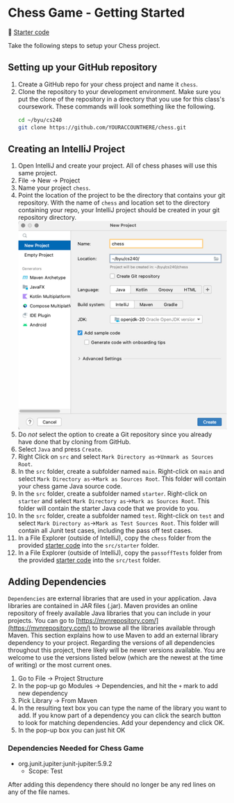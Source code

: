 # Chess Game - Getting Started

📁 [Starter code](../../1-chess-game/src)

Take the following steps to setup your Chess project.

## Setting up your GitHub repository

1. Create a GitHub repo for your chess project and name it `chess`.
1. Clone the repository to your development environment. Make sure you put the clone of the repository in a directory that you use for this class's coursework. These commands will look something like the following.
   ```sh
   cd ~/byu/cs240
   git clone https://github.com/YOURACCOUNTHERE/chess.git
   ```

## Creating an IntelliJ Project

1. Open IntelliJ and create your project. All of chess phases will use this same project.
1. File -> New -> Project
1. Name your project `chess`.
1. Point the location of the project to be the directory that contains your git repository. With the name of `chess` and location set to the directory containing your repo, your IntelliJ project should be created in your git repository directory.
   ![create project](create-chess-project.png)
1. Do _not_ select the option to create a Git repository since you already have done that by cloning from GitHub.
1. Select `Java` and press `Create`.
1. Right Click on `src` and select `Mark Directory as`->`Unmark as Sources Root`.
1. In the `src` folder, create a subfolder named `main`. Right-click on `main` and select `Mark Directory as`->`Mark as Sources Root`. This folder will contain your chess game Java source code.
1. In the `src` folder, create a subfolder named `starter`. Right-click on `starter` and select `Mark Directory as`->`Mark as Sources Root`. This folder will contain the starter Java code that we provide to you.
1. In the `src` folder, create a subfolder named `test`. Right-click on `test` and select `Mark Directory as`->`Mark as Test Sources Root`. This folder will contain all Junit test cases, including the pass off test cases.
1. In a File Explorer (outside of IntelliJ), copy the `chess` folder from the provided [starter code](../../1-chess-game/src) into the `src/starter` folder.
1. In a File Explorer (outside of IntelliJ), copy the `passoffTests` folder from the provided [starter code](../../1-chess-game/src) into the `src/test` folder.

## Adding Dependencies

`Dependencies` are external libraries that are used in your application. Java libraries are contained in JAR files (.jar). Maven provides an online repository of freely available Java libraries that you can include in your projects. You can go to [https://mvnrepository.com/](https://mvnrepository.com/) to browse all the libraries available through Maven. This section explains how to use Maven to add an external library dependency to your project. Regarding the versions of all dependencies throughout this project, there likely will be newer versions available. You are welcome to use the versions listed below (which are the newest at the time of writing) or the most current ones.

1. Go to File -> Project Structure
1. In the pop-up go Modules -> Dependencies, and hit the `+` mark to add new dependency
1. Pick Library -> From Maven
1. In the resulting text box you can type the name of the library you want to add. If you know part of a dependency you can click the search button to look for matching dependencies. Add your dependency and click OK.
1. In the pop-up box you can just hit OK

### Dependencies Needed for Chess Game

- org.junit.jupiter:junit-jupiter:5.9.2
  - Scope: Test

After adding this dependency there should no longer be any red lines on any of the file names.
